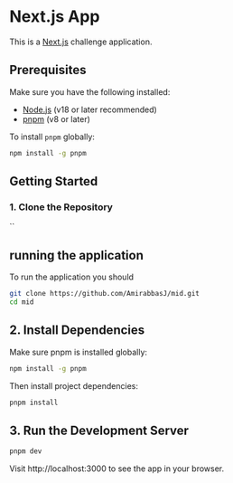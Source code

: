 # Next.js App

This is a [Next.js](https://nextjs.org/) challenge application.

## Prerequisites

Make sure you have the following installed:

- [Node.js](https://nodejs.org/) (v18 or later recommended)
- [pnpm](https://pnpm.io/) (v8 or later)

To install `pnpm` globally:

```bash
npm install -g pnpm
```

## Getting Started

### 1. Clone the Repository

``

## running the application

To run the application you should

```bash
git clone https://github.com/AmirabbasJ/mid.git
cd mid
```

## 2. Install Dependencies

Make sure pnpm is installed globally:

```bash
npm install -g pnpm
```

Then install project dependencies:

```bash
pnpm install
```

## 3. Run the Development Server

```bash
pnpm dev
```

Visit http://localhost:3000 to see the app in your browser.
